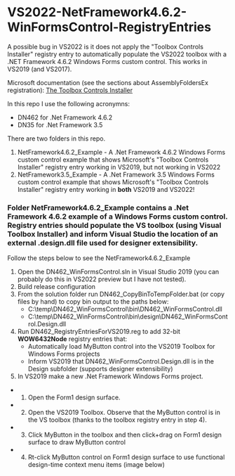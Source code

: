 # VS2022-NetFramework4.6.2-WinFormsControl-RegistryEntries
A possible bug in VS2022 is it does not apply the "Toolbox Controls Installer" registry entry to automatically populate the VS2022 toolbox with a .NET Framework 4.6.2 Windows Forms custom control. This works in VS2019 (and VS2017).

Microsoft documentation (see the sections about AssemblyFoldersEx registration):  [The Toolbox Controls Installer](https://www.microsoft.com/en-us/download/details.aspx?id=35536)

In this repo I use the following acronymns:
- DN462 for .Net Framework 4.6.2
- DN35 for .Net Framework 3.5

There are two folders in this repo.
1. NetFramework4.6.2_Example - A .Net Framework 4.6.2 Windows Forms custom control example that shows Microsoft's "Toolbox Controls Installer" registry entry working in VS2019, but not working in VS2022
2. NetFramework3.5_Example - A .Net Framework 3.5 Windows Forms custom control example that shows Microsoft's "Toolbox Controls Installer" registry entry working in **both** VS2019 and VS2022!
  
### Folder NetFramework4.6.2_Example contains a .Net Framework 4.6.2 example of a Windows Forms custom control. Registry entries should populate the VS toolbox (using Visual Toolbox Installer) and inform Visual Studio the location of an external .design.dll file used for designer extensibility.
Follow the steps below to see the NetFramework4.6.2_Example
1. Open the DN462_WinFormsControl.sln in Visual Studio 2019 (you can probably do this in VS2022 preview but I have not tested).
2. Build release configuration
3. From the solution folder run DN462_CopyBinToTempFolder.bat (or copy files by hand) to copy bin output to the paths below:
    - C:\temp\DN462_WinFormsControl\bin\DN462_WinFormsControl.dll
    - C:\temp\DN462_WinFormsControl\bin\design\DN462_WinFormsControl.Design.dll
4. Run DN462_RegistryEntriesForVS2019.reg to add 32-bit **WOW6432Node** registry entries that:
    - Automatically load MyButton control into the VS2019 Toolbox for Windows Forms projects
    - Inform VS2019 that DN462_WinFormsControl.Design.dll is in the Design subfolder (supports designer extensibility)
6. In VS2019 make a new .Net Framework Windows Forms project. 
- 1. Open the Form1 design surface.
- 2. Open the VS2019 Toolbox. Observe that the MyButton control is in the VS toolbox (thanks to the toolbox registry entry in step 4).
- 3. Click MyButton in the toolbox and then click+drag on Form1 design surface to draw MyButton control
- 4. Rt-click MyButton control on Form1 design surface to use functional design-time context menu items (image below)
